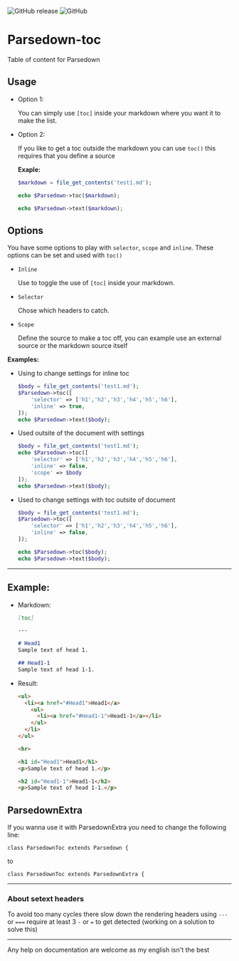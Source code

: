 ![GitHub release](https://img.shields.io/github/release/BenjaminHoegh/parsedown-toc.svg?style=flat-square)
![GitHub](https://img.shields.io/github/license/BenjaminHoegh/parsedown-toc.svg?style=flat-square)

# Parsedown-toc
Table of content for Parsedown

## Usage

- Option 1:

  You can simply use `[toc]` inside your markdown where you want it to make the list.
  
- Option 2:

  If you like to get a toc outside the markdown you can use `toc()` 
  this requires that you define a source
  
  **Exaple:**
  ```php
  $markdown = file_get_contents('test1.md');
  
  echo $Parsedown->toc($markdown);

  echo $Parsedown->text($markdown);
  ```
  
## Options

You have some options to play with `selector`, `scope` and `inline`. These options can be set and used with `toc()` 

- `Inline`

  Use to toggle the use of `[toc]` inside your markdown.

- `Selector`

  Chose which headers to catch.

- `Scope`

  Define the source to make a toc off, you can example use an external source or the markdown source itself

**Examples:**

- Using to change settings for inline toc

  ```php
  $body = file_get_contents('test1.md');
  $Parsedown->toc([
      'selector' => ['h1','h2','h3','h4','h5','h6'],
      'inline' => true,
  ]);
  echo $Parsedown->text($body);
  ```

- Used outsite of the document with settings


  ```php
  $body = file_get_contents('test1.md');
  echo $Parsedown->toc([
      'selector' => ['h1','h2','h3','h4','h5','h6'],
      'inline' => false,
      'scope' => $body
  ]);
  echo $Parsedown->text($body);
  ```

- Used to change settings with toc outsite of document

  ```php
  $body = file_get_contents('test1.md');
  $Parsedown->toc([
      'selector' => ['h1','h2','h3','h4','h5','h6'],
      'inline' => false,
  ]);

  echo $Parsedown->toc($body);
  echo $Parsedown->text($body);
  ```


---

## Example:

* Markdown:
  ```markdown
  [toc]

  ---

  # Head1
  Sample text of head 1.

  ## Head1-1
  Sample text of head 1-1.
  ```

* Result:

  ```html
  <ul>
    <li><a href="#Head1">Head1</a>
      <ul>
        <li><a href="#Head1-1">Head1-1</a></li>
      </ul>
    </li>
  </ul>

  <hr>

  <h1 id="Head1">Head1</h1>
  <p>Sample text of head 1.</p>

  <h2 id="Head1-1">Head1-1</h2>
  <p>Sample text of head 1-1.</p>
  ```

## ParsedownExtra

If you wanna use it with ParsedownExtra you need to change the following line:
```
class ParsedownToc extends Parsedown {
```
to
```
class ParsedownToc extends ParsedownExtra {
```


---

### About setext headers

To avoid too many cycles there slow down the rendering headers using `---` or `===` require at least 3 `-` or `=` to get detected (working on a solution to solve this)


---

Any help on documentation are welcome as my english isn't the best
